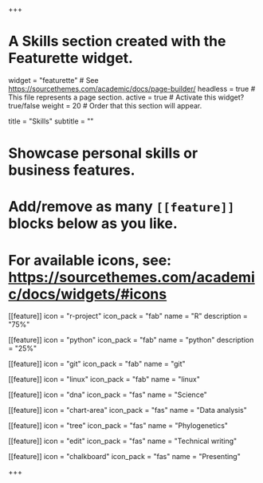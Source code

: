 +++
# A Skills section created with the Featurette widget.
widget = "featurette"  # See https://sourcethemes.com/academic/docs/page-builder/
headless = true  # This file represents a page section.
active = true  # Activate this widget? true/false
weight = 20  # Order that this section will appear.

title = "Skills"
subtitle = ""

# Showcase personal skills or business features.
# 
# Add/remove as many `[[feature]]` blocks below as you like.
# 
# For available icons, see: https://sourcethemes.com/academic/docs/widgets/#icons

[[feature]]
  icon = "r-project"
  icon_pack = "fab"
  name = "R"
  description = "75%"

[[feature]]
  icon = "python"
  icon_pack = "fab"
  name = "python"
  description = "25%"

[[feature]]
  icon = "git"
  icon_pack = "fab"
  name = "git"
  
[[feature]]
  icon = "linux"
  icon_pack = "fab"
  name = "linux"
  
[[feature]]
  icon = "dna"
  icon_pack = "fas"
  name = "Science"

[[feature]]
  icon = "chart-area"
  icon_pack = "fas"
  name = "Data analysis"
  
[[feature]]
  icon = "tree"
  icon_pack = "fas"
  name = "Phylogenetics"
  
[[feature]]
  icon = "edit"
  icon_pack = "fas"
  name = "Technical writing"
  
[[feature]]
  icon = "chalkboard"
  icon_pack = "fas"
  name = "Presenting"

+++
